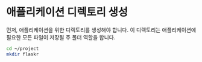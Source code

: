 # 애플리케이션 디렉토리 생성

먼저, 애플리케이션을 위한 디렉토리를 생성해야 합니다. 이 디렉토리는 애플리케이션에 필요한 모든 파일이 저장될 주 폴더 역할을 합니다.

```bash
cd ~/project
mkdir flaskr
```
